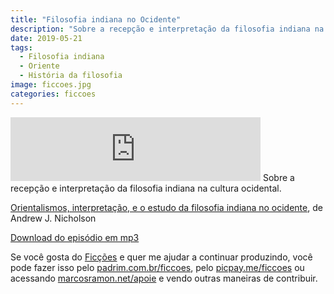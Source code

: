 ```yaml
---
title: "Filosofia indiana no Ocidente"
description: "Sobre a recepção e interpretação da filosofia indiana na cultura ocidental."
date: 2019-05-21
tags: 
  - Filosofia indiana
  - Oriente
  - História da filosofia
image: ficcoes.jpg
categories: ficcoes
---
```


<iframe src="https://anchor.fm/podcastficcoes/embed/episodes/Filosofia-indiana-no-Ocidente-e43qki" height="102px" width="400px" frameborder="0" scrolling="no"></iframe>
Sobre a recepção e interpretação da filosofia indiana na cultura ocidental.

[Orientalismos, interpretação, e o estudo da filosofia indiana no ocidente](https://dialnet.unirioja.es/descarga/articulo/6456382.pdf), de Andrew J. Nicholson

[Download do episódio em mp3](https://drive.google.com/file/d/1XE5j6iSb9C18vj2gllhWZKnES5xnHau3/view?usp=sharing)
 
Se você gosta do [Ficções](https://marcosramon.net/ficcoes/) e quer me ajudar a continuar produzindo, você pode fazer isso pelo [padrim.com.br/ficcoes](https://www.padrim.com.br/ficcoes), pelo [picpay.me/ficcoes](https://app.picpay.com/user/ficcoes) ou acessando [marcosramon.net/apoie](https://marcosramon.net/apoie/) e vendo outras maneiras de contribuir.
